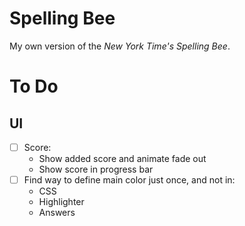 # Spelling Bee
My own version of the *New York Time's Spelling Bee*.

# To Do

## UI
* [ ] Score:
    - Show added score and animate fade out
    - Show score in progress bar
* [ ] Find way to define main color just once, and not in:
    - CSS
    - Highlighter
    - Answers
